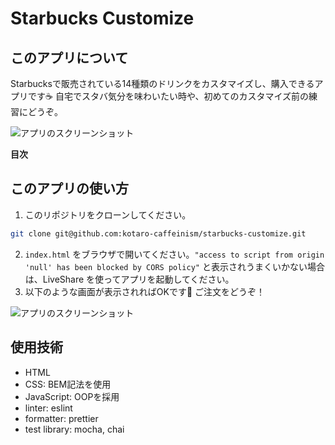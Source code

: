 # Starbucks Customize

## このアプリについて

Starbucksで販売されている14種類のドリンクをカスタマイズし、購入できるアプリです☕️
自宅でスタバ気分を味わいたい時や、初めてのカスタマイズ前の練習にどうぞ。

![アプリのスクリーンショット]()

**目次**

## このアプリの使い方

1. このリポジトリをクローンしてください。
  ``` zsh
  git clone git@github.com:kotaro-caffeinism/starbucks-customize.git
  ```
2. `index.html` をブラウザで開いてください。`"access to script from origin 'null' has been blocked by CORS policy"` と表示されうまくいかない場合は、LiveShare を使ってアプリを起動してください。
3. 以下のような画面が表示されればOKです🥳 ご注文をどうぞ！

![アプリのスクリーンショット]()

## 使用技術

- HTML
- CSS: BEM記法を使用
- JavaScript: OOPを採用
- linter: eslint
- formatter: prettier
- test library: mocha, chai